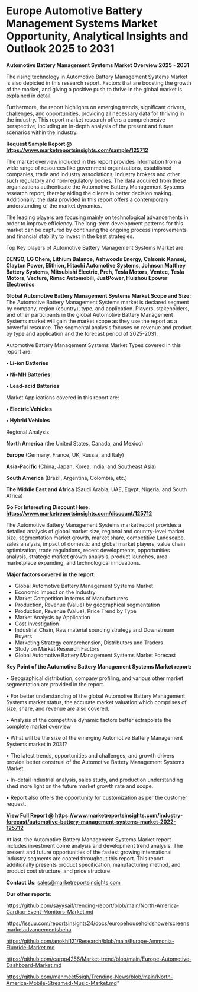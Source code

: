 # Europe Automotive Battery Management Systems Market Opportunity, Analytical Insights and Outlook 2025 to 2031

<Strong> Automotive Battery Management Systems Market Overview 2025 - 2031</strong>

The rising technology in Automotive Battery Management Systems Market is also depicted in this research report. Factors that are boosting the growth of the market, and giving a positive push to thrive in the global market is explained in detail.

Furthermore, the report highlights on emerging trends, significant drivers, challenges, and opportunities, providing all necessary data for thriving in the industry. This report market research offers a comprehensive perspective, including an in-depth analysis of the present and future scenarios within the industry.

<strong>Request Sample Report @ <a href=https://www.marketreportsinsights.com/sample/125712>https://www.marketreportsinsights.com/sample/125712</a></strong>

The market overview included in this report provides information from a wide range of resources like government organizations, established companies, trade and industry associations, industry brokers and other such regulatory and non-regulatory bodies. The data acquired from these organizations authenticate the Automotive Battery Management Systems research report, thereby aiding the clients in better decision making. Additionally, the data provided in this report offers a contemporary understanding of the market dynamics.

The leading players are focusing mainly on technological advancements in order to improve efficiency. The long-term development patterns for this market can be captured by continuing the ongoing process improvements and financial stability to invest in the best strategies.

Top Key players of Automotive Battery Management Systems Market are:

<strong>DENSO, LG Chem, Lithium Balance, Ashwoods Energy, Calsonic Kansei, Clayton Power, Elithion, Hitachi Automotive Systems, Johnson Matthey Battery Systems, Mitsubishi Electric, Preh, Tesla Motors, Ventec, Tesla Motors, Vecture, Rimac Automobili, JustPower, Huizhou Epower Electronics</strong>

<strong><b>Global Automotive Battery Management Systems Market Scope and Size:</b></strong>
The Automotive Battery Management Systems market is declared segment by company, region (country), type, and application. Players, stakeholders, and other participants in the global Automotive Battery Management Systems market will gain the market scope as they use the report as a powerful resource. The segmental analysis focuses on revenue and product by type and application and the forecast period of 2025-2031.

Automotive Battery Management Systems Market Types covered in this report are:

<strong>• Li-ion Batteries

• Ni-MH Batteries

• Lead-acid Batteries</strong>

Market Applications covered in this report are:

<strong>• Electric Vehicles

• Hybrid Vehicles</strong> 

Regional Analysis

<strong>North America</strong> (the United States, Canada, and Mexico)

<strong>Europe</strong> (Germany, France, UK, Russia, and Italy)

<strong>Asia-Pacific</strong> (China, Japan, Korea, India, and Southeast Asia)

<strong>South America</strong> (Brazil, Argentina, Colombia, etc.)

<strong>The Middle East and Africa</strong> (Saudi Arabia, UAE, Egypt, Nigeria, and South Africa)

<strong>Go For Interesting Discount Here: <a href=https://www.marketreportsinsights.com/discount/125712>https://www.marketreportsinsights.com/discount/125712</a></strong>

The Automotive Battery Management Systems market report provides a detailed analysis of global market size, regional and country-level market size, segmentation market growth, market share, competitive Landscape, sales analysis, impact of domestic and global market players, value chain optimization, trade regulations, recent developments, opportunities analysis, strategic market growth analysis, product launches, area marketplace expanding, and technological innovations.

<strong><b>Major factors covered in the report:</b></strong>
<ul>
  <li>Global Automotive Battery Management Systems Market </li>
  <li>Economic Impact on the Industry</li>
  <li>Market Competition in terms of Manufacturers</li>
  <li>Production, Revenue (Value) by geographical segmentation</li>
  <li>Production, Revenue (Value), Price Trend by Type</li>
  <li>Market Analysis by Application</li>
  <li>Cost Investigation</li>
  <li>Industrial Chain, Raw material sourcing strategy and Downstream Buyers</li>
  <li>Marketing Strategy comprehension, Distributors and Traders</li>
  <li>Study on Market Research Factors</li>
  <li>Global Automotive Battery Management Systems Market Forecast</li>
</ul>

<strong><b>Key Point of the Automotive Battery Management Systems Market report:</b></strong>

• Geographical distribution, company profiling, and various other market segmentation are provided in the report.

• For better understanding of the global Automotive Battery Management Systems market status, the accurate market valuation which comprises of size, share, and revenue are also covered.

• Analysis of the competitive dynamic factors better extrapolate the complete market overview

• What will be the size of the emerging Automotive Battery Management Systems market in 2031?

• The latest trends, opportunities and challenges, and growth drivers provide better construal of the Automotive Battery Management Systems Market.

• In-detail industrial analysis, sales study, and production understanding shed more light on the future market growth rate and scope.

• Report also offers the opportunity for customization as per the customer request.

<strong><b>View Full Report @ <a href=https://www.marketreportsinsights.com/industry-forecast/automotive-battery-management-systems-market-2022-125712>https://www.marketreportsinsights.com/industry-forecast/automotive-battery-management-systems-market-2022-125712</a></b></strong>


At last, the Automotive Battery Management Systems Market report includes investment come analysis and development trend analysis. The present and future opportunities of the fastest growing international industry segments are coated throughout this report. This report additionally presents product specification, manufacturing method, and product cost structure, and price structure.

<strong>Contact Us:</strong>
sales@marketreportsinsights.com

<strong>Our other reports:</strong>

<a href=https://github.com/sayysaif/trending-report/blob/main/North-America-Cardiac-Event-Monitors-Market.md>https://github.com/sayysaif/trending-report/blob/main/North-America-Cardiac-Event-Monitors-Market.md</a>

<a href=https://issuu.com/reportsinsights24/docs/europehouseholdshowerscreensmarketadvancementsbeha>https://issuu.com/reportsinsights24/docs/europehouseholdshowerscreensmarketadvancementsbeha</a>

<a href=https://github.com/anokhi121/Research/blob/main/Europe-Ammonia-Fluoride-Market.md>https://github.com/anokhi121/Research/blob/main/Europe-Ammonia-Fluoride-Market.md</a>

<a href=https://github.com/cargo4256/Market-trend/blob/main/Europe-Automotive-Dashboard-Market.md>https://github.com/cargo4256/Market-trend/blob/main/Europe-Automotive-Dashboard-Market.md</a>

<a href=https://github.com/manmeet5sigh/Trending-News/blob/main/North-America-Mobile-Streamed-Music-Market.md>https://github.com/manmeet5sigh/Trending-News/blob/main/North-America-Mobile-Streamed-Music-Market.md</a>"
